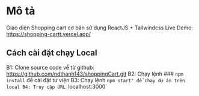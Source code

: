 # Mô tả

Giao diện Shopping cart cơ bản sử dụng ReactJS + Tailwindcss
Live Demo: https://shopping-cartt.vercel.app/

## Cách cài đặt chạy Local

B1: Clone source code về từ github: https://github.com/ndthanh143/shoppingCart.git
B2: Chạy lệnh ### `npm install` để cài đặt tư viện
B3: Chạy lệnh `npm start" để chạy dự án trên local
B4: Truy cập URL `localhost:3000`
